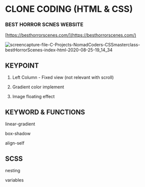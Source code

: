 # CLONE CODING (HTML & CSS)

### BEST HORROR SCNES WEBSITE

[https://besthorrorscenes.com/](https://besthorrorscenes.com/)

![screencapture-file-C-Projects-NomadCoders-CSSmasterclass-bestHorrorScenes-index-html-2020-08-25-19_14_34](https://user-images.githubusercontent.com/45188497/91162820-92afbf00-e707-11ea-8700-0a0e65b8bd0a.png)


## KEYPOINT

1. Left Column - Fixed view (not relevant with scroll)

2. Gradient color implement 

3. Image floating effect

## KEYWORD & FUNCTIONS

linear-gradient

box-shadow

align-self

## SCSS

nesting

variables
